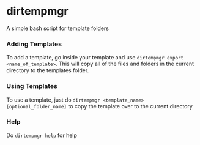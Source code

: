 # dirtempmgr
A simple bash script for template folders    


### Adding Templates

To add a template, go inside your template and use ```dirtempmgr export <name_of_template>```. This will copy all of the files and folders in the 
current directory to the templates folder.

### Using Templates

To use a template, just do ```dirtempmgr <template_name> [optional_folder_name]``` to copy the template over to the current directory

### Help
Do ```dirtempmgr help``` for help
